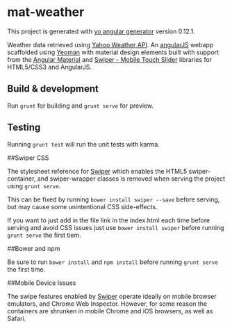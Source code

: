 # mat-weather

This project is generated with [yo angular generator](https://github.com/yeoman/generator-angular)
version 0.12.1.

Weather data retrieved using [Yahoo Weather API](https://developer.yahoo.com/weather/archive.html). An [angularJS](https://angularjs.org/) webapp scaffolded using [Yeoman](https://yeoman.io/) with material design elements built with support from the [Angular Material](https://material.angularjs.org/latest/) and [Swiper - Mobile Touch Slider](http://www.idangero.us/?content=article&id=45#.VndyXJODGko) libraries for HTML5/CSS3 and AngularJS.

## Build & development

Run `grunt` for building and `grunt serve` for preview.

## Testing

Running `grunt test` will run the unit tests with karma.

##Swiper CSS

The stylesheet reference for [Swiper](http://www.idangero.us/?content=article&id=45#.VndyXJODGko) which enables the HTML5 swiper-container, and swiper-wrapper classes is removed when serving the project using `grunt serve`.

This can be fixed by running `bower install swiper --save` before serving, but may cause some unintentional CSS side-effects.

If you want to just add in the file link in the index.html each time before serving and avoid CSS issues just use `bower install swiper` before running `grunt serve` the first tiem.

##Bower and npm

Be sure to run `bower install` and `npm install` before running `grunt serve` the first time.

##Mobile Device Issues

The swipe features enabled by [Swiper](http://www.idangero.us/?content=article&id=45#.VndyXJODGko) operate ideally on mobile browser emulators, and Chrome Web Inspector. However, for some reason the containers are shrunken in mobile Chrome and iOS browsers, as well as Safari.
